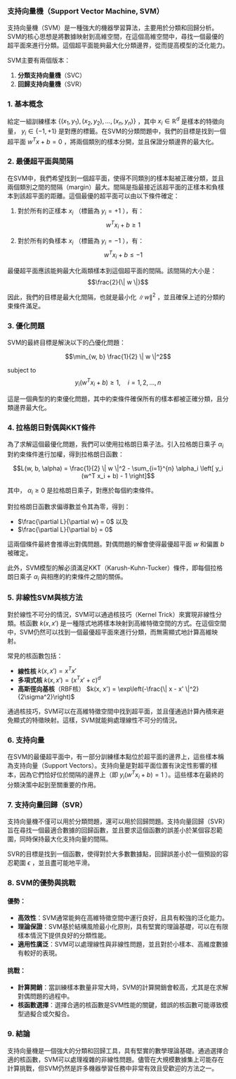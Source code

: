 ### 支持向量機（Support Vector Machine, SVM）

支持向量機（SVM）是一種強大的機器學習算法，主要用於分類和回歸分析。SVM的核心思想是將數據映射到高維空間，在這個高維空間中，尋找一個最優的超平面來進行分類。這個超平面能夠最大化分類邊界，從而提高模型的泛化能力。

SVM主要有兩個版本：
1. **分類支持向量機**（SVC）
2. **回歸支持向量機**（SVR）

### 1. **基本概念**

給定一組訓練樣本  $`\{(x_1, y_1), (x_2, y_2), \dots, (x_n, y_n)\}`$ ，其中  $`x_i \in \mathbb{R}^d`$  是樣本的特徵向量， $`y_i \in \{-1, +1\}`$  是對應的標籤。在SVM的分類問題中，我們的目標是找到一個超平面  $`w^T x + b = 0`$ ，將兩個類別的樣本分開，並且保證分類邊界的最大化。

### 2. **最優超平面與間隔**

在SVM中，我們希望找到一個超平面，使得不同類別的樣本點被正確分類，並且兩個類別之間的間隔（margin）最大。間隔是指最接近該超平面的正樣本和負樣本到該超平面的距離。這個最優的超平面可以由以下條件確定：

1. 對於所有的正樣本  $`x_i`$ （標籤為  $`y_i = +1`$ ），有：
   $$w^T x_i + b \geq 1$$


2. 對於所有的負樣本  $`x_i`$ （標籤為  $`y_i = -1`$ ），有：
   $$w^T x_i + b \leq -1$$


最優超平面應該能夠最大化兩類樣本到這個超平面的間隔。該間隔的大小是：
$$\frac{2}{\| w \|}$$

因此，我們的目標是最大化間隔，也就是最小化  $`\| w \|^2`$ ，並且確保上述的分類約束條件滿足。

### 3. **優化問題**

SVM的最終目標是解決以下的凸優化問題：

$$\min_{w, b} \frac{1}{2} \| w \|^2$$

subject to
$$y_i (w^T x_i + b) \geq 1, \quad i = 1, 2, \dots, n$$


這是一個典型的約束優化問題，其中約束條件確保所有的樣本都被正確分類，且分類邊界最大化。

### 4. **拉格朗日對偶與KKT條件**

為了求解這個最優化問題，我們可以使用拉格朗日乘子法。引入拉格朗日乘子  $`\alpha_i`$  對約束條件進行加權，得到拉格朗日函數：

$$L(w, b, \alpha) = \frac{1}{2} \| w \|^2 - \sum_{i=1}^{n} \alpha_i \left[ y_i (w^T x_i + b) - 1 \right]$$


其中， $`\alpha_i \geq 0`$  是拉格朗日乘子，對應於每個約束條件。

對拉格朗日函數求偏導數並令其為零，得到：
-  $`\frac{\partial L}{\partial w} = 0`$  以及
-  $`\frac{\partial L}{\partial b} = 0`$ 

這兩個條件最終會推導出對偶問題。對偶問題的解會使得最優超平面  $`w`$  和偏置  $`b`$  被確定。

此外，SVM模型的解必須滿足KKT（Karush-Kuhn-Tucker）條件，即每個拉格朗日乘子  $`\alpha_i`$  與相應的約束條件之間的關係。

### 5. **非線性SVM與核方法**

對於線性不可分的情況，SVM可以通過核技巧（Kernel Trick）來實現非線性分類。核函數  $`k(x, x')`$  是一種隱式地將樣本映射到高維特徵空間的方式。在這個空間中，SVM仍然可以找到一個最優超平面來進行分類，而無需顯式地計算高維映射。

常見的核函數包括：
- **線性核**  $`k(x, x') = x^T x'`$ 
- **多項式核**  $`k(x, x') = (x^T x' + c)^d`$ 
- **高斯徑向基核**（RBF核）  $`k(x, x') = \exp\left(-\frac{\| x - x' \|^2}{2\sigma^2}\right)`$ 

通過核技巧，SVM可以在高維特徵空間中找到超平面，並且僅通過計算內積來避免顯式的特徵映射。這樣，SVM就能夠處理線性不可分的情況。

### 6. **支持向量**

在SVM的最優超平面中，有一部分訓練樣本點位於超平面的邊界上，這些樣本稱為支持向量（Support Vectors）。支持向量是對超平面位置有決定性影響的樣本，因為它們恰好位於間隔的邊界上（即  $`y_i (w^T x_i + b) = 1`$ ）。這些樣本在最終的分類決策中起到至關重要的作用。

### 7. **支持向量回歸（SVR）**

支持向量機不僅可以用於分類問題，還可以用於回歸問題。支持向量回歸（SVR）旨在尋找一個最適合數據的回歸函數，並且要求這個函數的誤差小於某個容忍範圍，同時保持最大化支持向量的間隔。

SVR的目標是找到一個函數，使得對於大多數數據點，回歸誤差小於一個預設的容忍範圍  $`\epsilon`$ ，並且盡可能地平滑。

### 8. **SVM的優勢與挑戰**

#### 優勢：
- **高效性**：SVM通常能夠在高維特徵空間中運行良好，且具有較強的泛化能力。
- **理論保證**：SVM基於結構風險最小化原則，具有堅實的理論基礎，可以在有限樣本情況下提供良好的分類性能。
- **適用性廣泛**：SVM可以處理線性與非線性問題，並且對於小樣本、高維度數據有較好的表現。

#### 挑戰：
- **計算開銷**：當訓練樣本數量非常大時，SVM的計算開銷會較高，尤其是在求解對偶問題的過程中。
- **核函數選擇**：選擇合適的核函數是SVM性能的關鍵，錯誤的核函數可能導致模型過擬合或欠擬合。

### 9. **結論**

支持向量機是一個強大的分類和回歸工具，具有堅實的數學理論基礎。通過選擇合適的核函數，SVM可以處理複雜的非線性問題。儘管在大規模數據集上可能存在計算挑戰，但SVM仍然是許多機器學習任務中非常有效且受歡迎的方法之一。